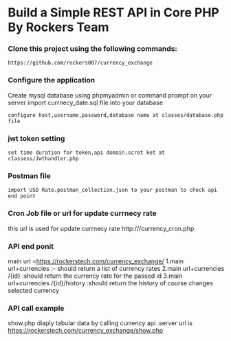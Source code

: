 # Build a Simple REST API in Core PHP By Rockers Team


### Clone this project using the following commands:

```
https://github.com/rockers007/currency_exchange

```

### Configure the application

Create mysql database using phpmyadmin or command prompt on your server
import currnecy_date.sql file into your database

```
configure host,username,password,database name at classes/database.php file
```

### jwt token setting

```
set time duration for token,api domain,scret ket at classess/Jwthandler.php
```

### Postman file

```
import USD Rate.postman_collection.json to your postman to check api end point
```

### Cron Job file or url for update currnecy rate

this url is used for update currnecy rate http://<your domain path>/currency_cron.php
### API end ponit

main url =https://rockerstech.com/currency_exchange/
1.main url+currencies :- should return a list of currency rates
2.main url+currencies /{id}  :should return the currency rate for the passed id
3.main url+currencies /{id}/history  :should return the history of course changes selected currency
### API call example

show.php diaply tabular data by calling currency api .server url is https://rockerstech.com/currency_exchange/show.php